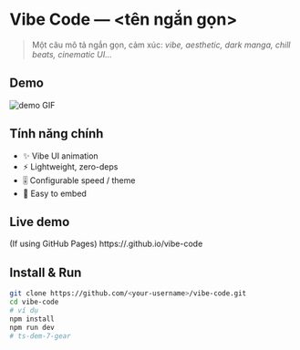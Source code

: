 # Vibe Code — <tên ngắn gọn>

> Một câu mô tả ngắn gọn, cảm xúc: *vibe, aesthetic, dark manga, chill beats, cinematic UI...*

## Demo
![demo GIF](./DEMO.gif)

## Tính năng chính
- ✨ Vibe UI animation
- ⚡ Lightweight, zero-deps
- 🎚️ Configurable speed / theme
- 🧩 Easy to embed

## Live demo
(If using GitHub Pages) https://<your-username>.github.io/vibe-code

## Install & Run
```bash
git clone https://github.com/<your-username>/vibe-code.git
cd vibe-code
# ví dụ
npm install
npm run dev
#   t s - d e m - 7 - g e a r  
 
